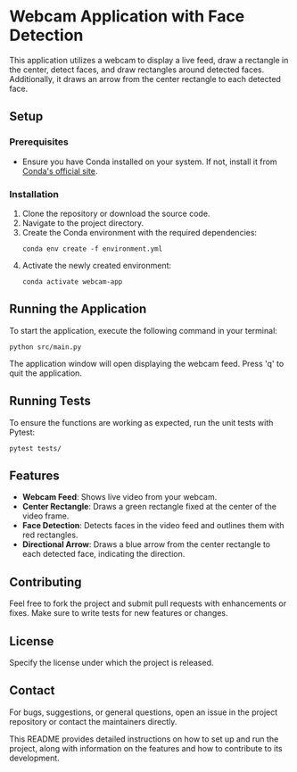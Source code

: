 # Webcam Application with Face Detection

This application utilizes a webcam to display a live feed, draw a rectangle in the center, detect faces, and draw rectangles around detected faces. Additionally, it draws an arrow from the center rectangle to each detected face.

## Setup

### Prerequisites
- Ensure you have Conda installed on your system. If not, install it from [Conda's official site](https://www.conda.io).

### Installation
1. Clone the repository or download the source code.
2. Navigate to the project directory.
3. Create the Conda environment with the required dependencies:
   ```
   conda env create -f environment.yml
   ```
4. Activate the newly created environment:
   ```
   conda activate webcam-app
   ```

## Running the Application
To start the application, execute the following command in your terminal:
```
python src/main.py
```
The application window will open displaying the webcam feed. Press 'q' to quit the application.

## Running Tests
To ensure the functions are working as expected, run the unit tests with Pytest:
```
pytest tests/
```

## Features
- **Webcam Feed**: Shows live video from your webcam.
- **Center Rectangle**: Draws a green rectangle fixed at the center of the video frame.
- **Face Detection**: Detects faces in the video feed and outlines them with red rectangles.
- **Directional Arrow**: Draws a blue arrow from the center rectangle to each detected face, indicating the direction.

## Contributing
Feel free to fork the project and submit pull requests with enhancements or fixes. Make sure to write tests for new features or changes.

## License
Specify the license under which the project is released.

## Contact
For bugs, suggestions, or general questions, open an issue in the project repository or contact the maintainers directly.

This README provides detailed instructions on how to set up and run the project, along with information on the features and how to contribute to its development.
